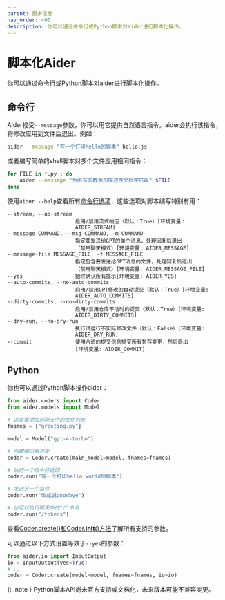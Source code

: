 ```yaml
---
parent: 更多信息
nav_order: 400
description: 你可以通过命令行或Python脚本对aider进行脚本化操作。
---
```


# 脚本化Aider

你可以通过命令行或Python脚本对aider进行脚本化操作。

## 命令行

Aider接受`--message`参数，你可以用它提供自然语言指令。aider会执行该指令，将修改应用到文件后退出。例如：

```bash
aider --message "写一个打印hello的脚本" hello.js
```

或者编写简单的shell脚本对多个文件应用相同指令：

```bash
for FILE in *.py ; do
    aider --message "为所有函数添加描述性文档字符串" $FILE
done
```

使用`aider --help`查看所有[命令行选项](/docs/config/options.html)，这些选项对脚本编写特别有用：

```
--stream, --no-stream
                      启用/禁用流式响应（默认：True）[环境变量：
                      AIDER_STREAM]
--message COMMAND, --msg COMMAND, -m COMMAND
                      指定要发送给GPT的单个消息，处理回复后退出
                      （禁用聊天模式）[环境变量: AIDER_MESSAGE]
--message-file MESSAGE_FILE, -f MESSAGE_FILE
                      指定包含要发送给GPT消息的文件，处理回复后退出
                      （禁用聊天模式）[环境变量: AIDER_MESSAGE_FILE]
--yes                 始终确认所有提示[环境变量: AIDER_YES]
--auto-commits, --no-auto-commits
                      启用/禁用GPT修改的自动提交（默认：True）[环境变量:
                      AIDER_AUTO_COMMITS]
--dirty-commits, --no-dirty-commits
                      启用/禁用仓库不洁时的提交（默认：True）[环境变量:
                      AIDER_DIRTY_COMMITS]
--dry-run, --no-dry-run
                      执行试运行不实际修改文件（默认：False）[环境变量:
                      AIDER_DRY_RUN]
--commit              使用合适的提交信息提交所有暂存变更，然后退出
                      [环境变量: AIDER_COMMIT]
```

## Python

你也可以通过Python脚本操作aider：

```python
from aider.coders import Coder
from aider.models import Model

# 这是要添加到聊天中的文件列表
fnames = ["greeting.py"]

model = Model("gpt-4-turbo")

# 创建编码器对象
coder = Coder.create(main_model=model, fnames=fnames)

# 执行一个指令并返回
coder.run("写一个打印hello world的脚本")

# 发送另一个指令
coder.run("改成说goodbye")

# 也可以执行聊天中的"/"命令
coder.run("/tokens")

```

查看[Coder.create()和Coder.__init__()方法](https://github.com/Aider-AI/aider/blob/main/aider/coders/base_coder.py)了解所有支持的参数。

可以通过以下方式设置等效于`--yes`的参数：

```python
from aider.io import InputOutput
io = InputOutput(yes=True)
# ...
coder = Coder.create(model=model, fnames=fnames, io=io)
```

{: .note }
Python脚本API尚未官方支持或文档化，未来版本可能不兼容变更。
